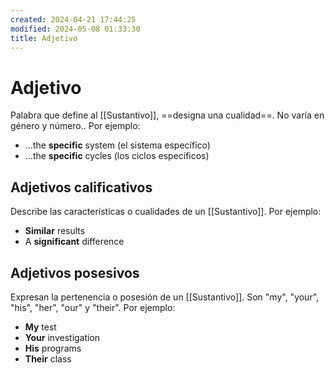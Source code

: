 ```yaml
---
created: 2024-04-21 17:44:25
modified: 2024-05-08 01:33:30
title: Adjetivo
---
```


# Adjetivo

Palabra que define al [[Sustantivo]], ==designa una cualidad==. No varía en género y número.. Por ejemplo:

- …the **specific** system (el sistema específico)
- …the **specific** cycles (los ciclos específicos)

## Adjetivos calificativos

Describe las características o cualidades de un [[Sustantivo]]. Por ejemplo:

- **Similar** results
- A **significant** difference

## Adjetivos posesivos

Expresan la pertenencia o posesión de un [[Sustantivo]]. Son "my", "your", "his", "her", "our" y "their". Por ejemplo:

- **My** test
- **Your** investigation
- **His** programs
- **Their** class
